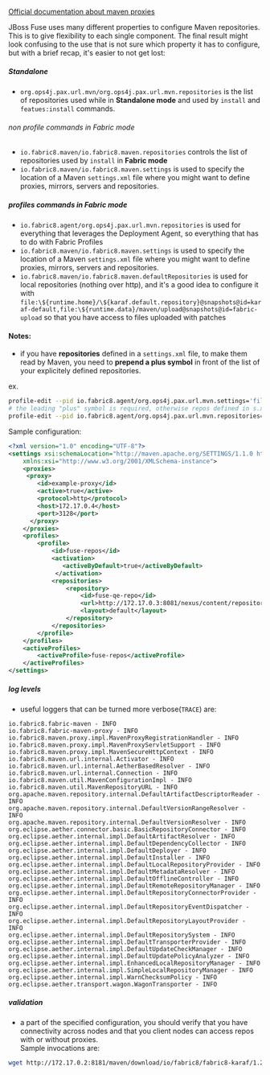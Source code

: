 [Official documentation about maven proxies](https://access.redhat.com/documentation/en-US/Red_Hat_JBoss_Fuse/6.2.1/html-single/Configuring_and_Running_JBoss_Fuse/index.html#FESBFabricMavenProxyConfig)

JBoss Fuse uses many different properties to configure Maven repositories. This is to give flexibility to each single component.  The final result might look confusing to the use that is not sure which property it has to configure, but with a brief recap, it's easier to not get lost:

##### Standalone
- `org.ops4j.pax.url.mvn/org.ops4j.pax.url.mvn.repositories` is the list of repositories used while in **Standalone mode** and used by `install` and `featues:install` commands.

###### non profile commands in Fabric mode
- `io.fabric8.maven/io.fabric8.maven.repositories` controls the list of repositories used by `install` in **Fabric mode**
- `io.fabric8.maven/io.fabric8.maven.settings` is used to specify the location of a Maven `settings.xml` file where you might want to define proxies, mirrors, servers and repositories.

##### profiles commands in Fabric mode
- `io.fabric8.agent/org.ops4j.pax.url.mvn.repositories` is used for everything that leverages the Deployment Agent, so everything that has to do with Fabric Profiles
- `io.fabric8.maven/io.fabric8.maven.settings` is used to specify the location of a Maven `settings.xml` file where you might want to define proxies, mirrors, servers and repositories.
- `io.fabric8.maven/io.fabric8.maven.defaultRepositories` is used for local repositories (nothing over http), and it's a good idea to configure it with `file:\${runtime.home}/\${karaf.default.repository}@snapshots@id=karaf-default,file:\${runtime.data}/maven/upload@snapshots@id=fabric-upload` so that you have access to files uploaded with patches


#### Notes:

- if you have **repositories** defined in a `settings.xml` file, to make them read by Maven, you need to **prepend a plus symbol** in front of the list of your explicitely defined repositories.

ex.
```bash
profile-edit --pid io.fabric8.agent/org.ops4j.pax.url.mvn.settings='file:///opt/rh/s.xml' default
# the leading "plus" symbol is required, otherwise repos defined in s.xml won't be read
profile-edit --pid io.fabric8.agent/org.ops4j.pax.url.mvn.repositories='+http://repo1.maven.org/maven2@id=maven.central.repo'  default
```

Sample configuration:

```xml
<?xml version="1.0" encoding="UTF-8"?>
<settings xsi:schemaLocation="http://maven.apache.org/SETTINGS/1.1.0 http://maven.apache.org/xsd/settings-1.1.0.xsd" xmlns="http://maven.apache.org/SETTINGS/1.1.0"
    xmlns:xsi="http://www.w3.org/2001/XMLSchema-instance">
    <proxies>
     <proxy>
        <id>example-proxy</id>
        <active>true</active>
        <protocol>http</protocol>
        <host>172.17.0.4</host>
        <port>3128</port>
      </proxy>
    </proxies>
    <profiles>
        <profile>
            <id>fuse-repos</id>
            <activation>
               <activeByDefault>true</activeByDefault>
             </activation>
            <repositories>
                <repository>
                    <id>fuse-qe-repo</id>
                    <url>http://172.17.0.3:8081/nexus/content/repositories/releases</url>
                    <layout>default</layout>
                </repository>
            </repositories>
        </profile>
    </profiles>
    <activeProfiles>
        <activeProfile>fuse-repos</activeProfile>
    </activeProfiles>
</settings>
```

##### log levels
- useful loggers that can be turned more verbose(`TRACE`) are:
```
io.fabric8.fabric-maven - INFO
io.fabric8.fabric-maven-proxy - INFO
io.fabric8.maven.proxy.impl.MavenProxyRegistrationHandler - INFO
io.fabric8.maven.proxy.impl.MavenProxyServletSupport - INFO
io.fabric8.maven.proxy.impl.MavenSecureHttpContext - INFO
io.fabric8.maven.url.internal.Activator - INFO
io.fabric8.maven.url.internal.AetherBasedResolver - INFO
io.fabric8.maven.url.internal.Connection - INFO
io.fabric8.maven.util.MavenConfigurationImpl - INFO
io.fabric8.maven.util.MavenRepositoryURL - INFO
org.apache.maven.repository.internal.DefaultArtifactDescriptorReader - INFO
org.apache.maven.repository.internal.DefaultVersionRangeResolver - INFO
org.apache.maven.repository.internal.DefaultVersionResolver - INFO
org.eclipse.aether.connector.basic.BasicRepositoryConnector - INFO
org.eclipse.aether.internal.impl.DefaultArtifactResolver - INFO
org.eclipse.aether.internal.impl.DefaultDependencyCollector - INFO
org.eclipse.aether.internal.impl.DefaultDeployer - INFO
org.eclipse.aether.internal.impl.DefaultInstaller - INFO
org.eclipse.aether.internal.impl.DefaultLocalRepositoryProvider - INFO
org.eclipse.aether.internal.impl.DefaultMetadataResolver - INFO
org.eclipse.aether.internal.impl.DefaultOfflineController - INFO
org.eclipse.aether.internal.impl.DefaultRemoteRepositoryManager - INFO
org.eclipse.aether.internal.impl.DefaultRepositoryConnectorProvider - INFO
org.eclipse.aether.internal.impl.DefaultRepositoryEventDispatcher - INFO
org.eclipse.aether.internal.impl.DefaultRepositoryLayoutProvider - INFO
org.eclipse.aether.internal.impl.DefaultRepositorySystem - INFO
org.eclipse.aether.internal.impl.DefaultTransporterProvider - INFO
org.eclipse.aether.internal.impl.DefaultUpdateCheckManager - INFO
org.eclipse.aether.internal.impl.DefaultUpdatePolicyAnalyzer - INFO
org.eclipse.aether.internal.impl.EnhancedLocalRepositoryManager - INFO
org.eclipse.aether.internal.impl.SimpleLocalRepositoryManager - INFO
org.eclipse.aether.internal.impl.WarnChecksumPolicy - INFO
org.eclipse.aether.transport.wagon.WagonTransporter - INFO
```


##### validation
- a part of the specified configuration, you should verify that you have connectivity across nodes and that you client nodes can access repos with or without proxies.  
Sample invocations are:
```bash
wget http://172.17.0.2:8181/maven/download/io/fabric8/fabric8-karaf/1.2.0.redhat-621081/fabric8-karaf-1.2.0.redhat-621081.zip
```
